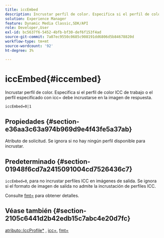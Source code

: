 ```yaml
---
title: iccEmbed
description: Incrustar perfil de color. Especifica si el perfil de color ICC de trabajo o el perfil especificado con icc= debe incrustarse en la imagen de respuesta.
solution: Experience Manager
feature: Dynamic Media Classic,SDK/API
role: Developer,User
exl-id: bc5637f6-5452-4bfb-bf30-def6f153f4ad
source-git-commit: 7a07ec9550c0685c908191dd6806d5b84678820d
workflow-type: tm+mt
source-wordcount: '92'
ht-degree: 3%

---
```


# iccEmbed{#iccembed}

Incrustar perfil de color. Especifica si el perfil de color ICC de trabajo o el perfil especificado con icc= debe incrustarse en la imagen de respuesta.

`iccEmbed=0|1`

## Propiedades {#section-e36aa3c63a974b969d9e4f43fe5a37ab}

Atributo de solicitud. Se ignora si no hay ningún perfil disponible para incrustar.

## Predeterminado {#section-01948f6cd7a2415091004cd7526436c7}

`iccEmbed=0`, para no incrustar perfiles ICC en imágenes de salida. Se ignora si el formato de imagen de salida no admite la incrustación de perfiles ICC.

Consulte [fmt=](../../../../../is-api/http-ref/image-serving-api-ref/c-http-protocol-reference/c-command-reference/r-is-http-fmt.md#reference-cdf10043423b45ba9fe15157fb3ae37a) para obtener detalles.

## Véase también {#section-2105c6441d2b42edb15c7abc4e20d7fc}

[atributo::IccProfile*](../../../../../is-api/image-catalog/image-serving-api-ref/c-image-catalog-reference/c-icc-profile-map-reference/c-icc-profile-map-reference.md#concept-57b9148ce55249cd825cb7ee19ed057c) , [icc=](../../../../../is-api/http-ref/image-serving-api-ref/c-http-protocol-reference/c-command-reference/r-icc.md#reference-182b5679e21e4df3b4d330535a5a7517), [fmt=](../../../../../is-api/http-ref/image-serving-api-ref/c-http-protocol-reference/c-command-reference/r-is-http-fmt.md#reference-cdf10043423b45ba9fe15157fb3ae37a)
